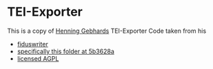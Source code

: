 
# TEI-Exporter

This is a copy of [Henning Gebhards](https://github.com/ben-tinc) TEI-Exporter Code taken from his

* [fiduswriter](https://github.com/ben-tinc/fiduswriter)
* [specifically this folder at 5b3628a](https://github.com/ben-tinc/fiduswriter/tree/5b3628a/fiduswriter/document/static/js/modules/exporter/tei)
* [licensed AGPL](https://github.com/ben-tinc/fiduswriter/blob/5b3628a/LICENSE)
